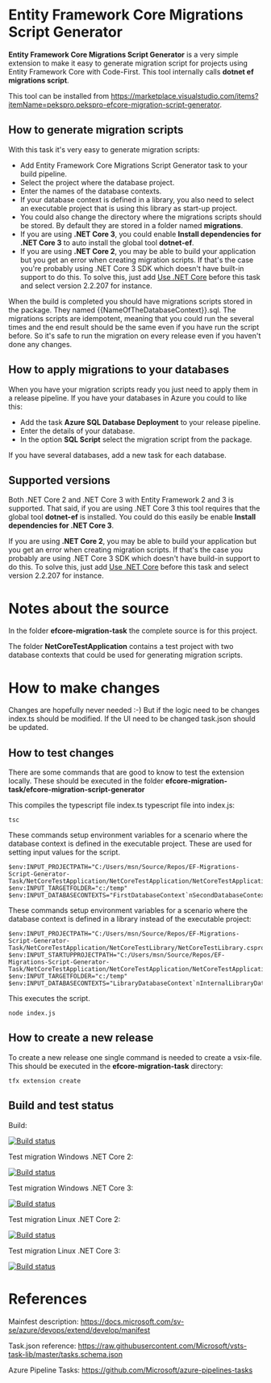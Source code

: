 # Entity Framework Core Migrations Script Generator
**Entity Framework Core Migrations Script Generator** is a very simple extension to make it easy
to generate migration script for projects using Entity Framework Core with Code-First. This tool internally calls **dotnet ef migrations script**.

This tool can be installed from https://marketplace.visualstudio.com/items?itemName=pekspro.pekspro-efcore-migration-script-generator.

## How to generate migration scripts
With this task it's very easy to generate migration scripts:

* Add Entity Framework Core Migrations Script Generator task to your build pipeline.
* Select the project where the database project.
* Enter the names of the database contexts.
* If your database context is defined in a library, you also need to select an executable project that is using this library as start-up project.
* You could also change the directory where the migrations scripts should be stored. By default they are stored in a folder named **migrations**.
* If you are using **.NET Core 3**, you could enable **Install dependencies for .NET Core 3** to auto install the global tool **dotnet-ef**.
* If you are using **.NET Core 2**, you may be able to build your application but you get an error when creating migration scripts. If that's the case you're probably using .NET Core 3 SDK which doesn't have built-in support to do this. To solve this, just add [Use .NET Core](https://docs.microsoft.com/en-gb/azure/devops/pipelines/tasks/tool/dotnet-core-tool-installer?view=azure-devops) before this task and select version 2.2.207 for instance.
 
When the build is completed you should have migrations scripts stored in the package. They named {{NameOfTheDatabaseContext}}.sql. The migrations scripts are idempotent, meaning that you could run the several times and the end result should be the same even if you have run the script before. So it's safe to run the migration on every release even if you haven't done any changes.

## How to apply migrations to your databases
When you have your migration scripts ready you just need to apply them in a release pipeline. If you have your databases in Azure you could to like this:

* Add the task **Azure SQL Database Deployment** to your release pipeline.
* Enter the details of your database.
* In the option **SQL Script** select the migration script from the package.

If you have several databases, add a new task for each database.

## Supported versions
Both .NET Core 2 and .NET Core 3 with Entity Framework 2 and 3 is supported. That said, if you are using .NET Core 3 this tool requires that the global tool **dotnet-ef** is installed. You could do this easily be enable **Install dependencies for .NET Core 3**.

If you are using **.NET Core 2**, you may be able to build your application but you get an error when creating migration scripts. If that's the case you probably are using .NET Core 3 SDK which doesn't have build-in support to do this. To solve this, just add [Use .NET Core](https://docs.microsoft.com/en-gb/azure/devops/pipelines/tasks/tool/dotnet-core-tool-installer?view=azure-devops) before this task and select version 2.2.207 for instance.

# Notes about the source
In the folder **efcore-migration-task** the complete source is for this project.

The folder **NetCoreTestApplication** contains a test project with two database contexts
that could be used for generating migration scripts.

# How to make changes
Changes are hopefully never needed :-) But if the logic need to be changes index.ts should be modified.
If the UI need to be changed task.json should be updated.

## How to test changes
There are some commands that are good to know to test the extension locally. These should be executed
in the folder **efcore-migration-task/efcore-migration-script-generator**

This compiles the typescript file index.ts typescript file into index.js:

    tsc

These commands setup environment variables for a scenario where the database context is defined in the executable project. These are used for setting input values for the script.

    $env:INPUT_PROJECTPATH="C:/Users/msn/Source/Repos/EF-Migrations-Script-Generator-Task/NetCoreTestApplication/NetCoreTestApplication/NetCoreTestApplication.csproj"
    $env:INPUT_TARGETFOLDER="c:/temp"
    $env:INPUT_DATABASECONTEXTS="FirstDatabaseContext`nSecondDatabaseContext"

These commands setup environment variables for a scenario where the database context is defined in a library instead of the executable project:

    $env:INPUT_PROJECTPATH="C:/Users/msn/Source/Repos/EF-Migrations-Script-Generator-Task/NetCoreTestApplication/NetCoreTestLibrary/NetCoreTestLibrary.csproj"
    $env:INPUT_STARTUPPROJECTPATH="C:/Users/msn/Source/Repos/EF-Migrations-Script-Generator-Task/NetCoreTestApplication/NetCoreTestApplication/NetCoreTestApplication.csproj"
    $env:INPUT_TARGETFOLDER="c:/temp"
    $env:INPUT_DATABASECONTEXTS="LibraryDatabaseContext`nInternalLibraryDatabaseContext"

This executes the script.

    node index.js



## How to create a new release
To create a new release one single command is needed to create a vsix-file. This should be executed
in the **efcore-migration-task** directory:

    tfx extension create


## Build and test status

Build:

[![Build status](https://dev.azure.com/pekspro/EF-Migrations-Script-Generator-Task/_apis/build/status/Build%20extension)](https://dev.azure.com/pekspro/EF-Migrations-Script-Generator-Task/_build/latest?definitionId=11)

Test migration Windows .NET Core 2:

[![Build status](https://dev.azure.com/pekspro/EF-Migrations-Script-Generator-Task/_apis/build/status/Test%20Migration%20Task%20-%20Windows)](https://dev.azure.com/pekspro/EF-Migrations-Script-Generator-Task/_build/latest?definitionId=10)

Test migration Windows .NET Core 3:

[![Build status](https://dev.azure.com/pekspro/EF-Migrations-Script-Generator-Task/_apis/build/status/Test%20Migration%20Windows%20.Net%20Core%203)](https://dev.azure.com/pekspro/EF-Migrations-Script-Generator-Task/_build/latest?definitionId=20)

Test migration Linux .NET Core 2:

[![Build status](https://dev.azure.com/pekspro/EF-Migrations-Script-Generator-Task/_apis/build/status/Test%20Migration%20Task%20-%20Linux)](https://dev.azure.com/pekspro/EF-Migrations-Script-Generator-Task/_build/latest?definitionId=7)

Test migration Linux .NET Core 3:

[![Build status](https://dev.azure.com/pekspro/EF-Migrations-Script-Generator-Task/_apis/build/status/Test%20Migration%20Linux%20.Net%20Core%203)](https://dev.azure.com/pekspro/EF-Migrations-Script-Generator-Task/_build/latest?definitionId=21)

# References
Mainfest description:
https://docs.microsoft.com/sv-se/azure/devops/extend/develop/manifest

Task.json reference:
https://raw.githubusercontent.com/Microsoft/vsts-task-lib/master/tasks.schema.json

Azure Pipeline Tasks:
https://github.com/Microsoft/azure-pipelines-tasks
